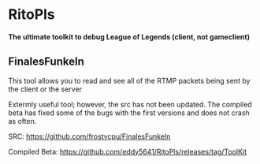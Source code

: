 # RitoPls
#### The ultimate toolkit to debug League of Legends (client, not gameclient)

## FinalesFunkeln
This tool allows you to read and see all of the RTMP packets being sent by the client or the server

Extermly useful tool; however, the src has not been updated. The compiled beta has fixed some of the bugs with the first versions and does not crash as often. 

SRC: https://github.com/frostycpu/FinalesFunkeln

Compiled Beta: https://github.com/eddy5641/RitoPls/releases/tag/ToolKit
